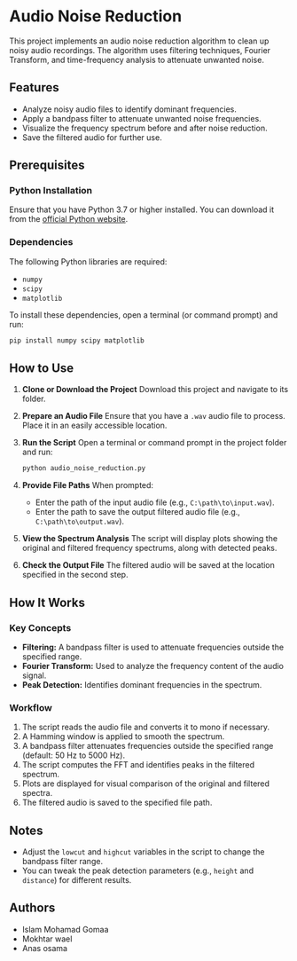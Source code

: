 
# Audio Noise Reduction

This project implements an audio noise reduction algorithm to clean up noisy audio recordings. The algorithm uses filtering techniques, Fourier Transform, and time-frequency analysis to attenuate unwanted noise.

## Features
- Analyze noisy audio files to identify dominant frequencies.
- Apply a bandpass filter to attenuate unwanted noise frequencies.
- Visualize the frequency spectrum before and after noise reduction.
- Save the filtered audio for further use.

## Prerequisites

### Python Installation
Ensure that you have Python 3.7 or higher installed. You can download it from the [official Python website](https://www.python.org/downloads/).

### Dependencies
The following Python libraries are required:
- `numpy`
- `scipy`
- `matplotlib`

To install these dependencies, open a terminal (or command prompt) and run:
```bash
pip install numpy scipy matplotlib
```

## How to Use

1. **Clone or Download the Project**
   Download this project and navigate to its folder.

2. **Prepare an Audio File**
   Ensure that you have a `.wav` audio file to process. Place it in an easily accessible location.

3. **Run the Script**
   Open a terminal or command prompt in the project folder and run:
   ```bash
   python audio_noise_reduction.py
   ```

4. **Provide File Paths**
   When prompted:
   - Enter the path of the input audio file (e.g., `C:\path\to\input.wav`).
   - Enter the path to save the output filtered audio file (e.g., `C:\path\to\output.wav`).

5. **View the Spectrum Analysis**
   The script will display plots showing the original and filtered frequency spectrums, along with detected peaks.

6. **Check the Output File**
   The filtered audio will be saved at the location specified in the second step.

## How It Works

### Key Concepts
- **Filtering:** A bandpass filter is used to attenuate frequencies outside the specified range.
- **Fourier Transform:** Used to analyze the frequency content of the audio signal.
- **Peak Detection:** Identifies dominant frequencies in the spectrum.

### Workflow
1. The script reads the audio file and converts it to mono if necessary.
2. A Hamming window is applied to smooth the spectrum.
3. A bandpass filter attenuates frequencies outside the specified range (default: 50 Hz to 5000 Hz).
4. The script computes the FFT and identifies peaks in the filtered spectrum.
5. Plots are displayed for visual comparison of the original and filtered spectra.
6. The filtered audio is saved to the specified file path.

## Notes
- Adjust the `lowcut` and `highcut` variables in the script to change the bandpass filter range.
- You can tweak the peak detection parameters (e.g., `height` and `distance`) for different results.

## Authors 
- Islam Mohamad Gomaa
- Mokhtar wael 
- Anas osama

